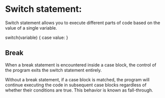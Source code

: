 # Switch statement: 

Switch statement allows you to execute different parts of code based on the value of a single variable.

switch(variable)
{
    case value:
}

## Break

When a break statement is encountered inside a case block, 
the control of the program exits the switch statement entirely. 

Without a break statement, if a case block is matched, 
the program will continue executing the code in subsequent case blocks regardless of whether their conditions are true. 
This behavior is known as fall-through.